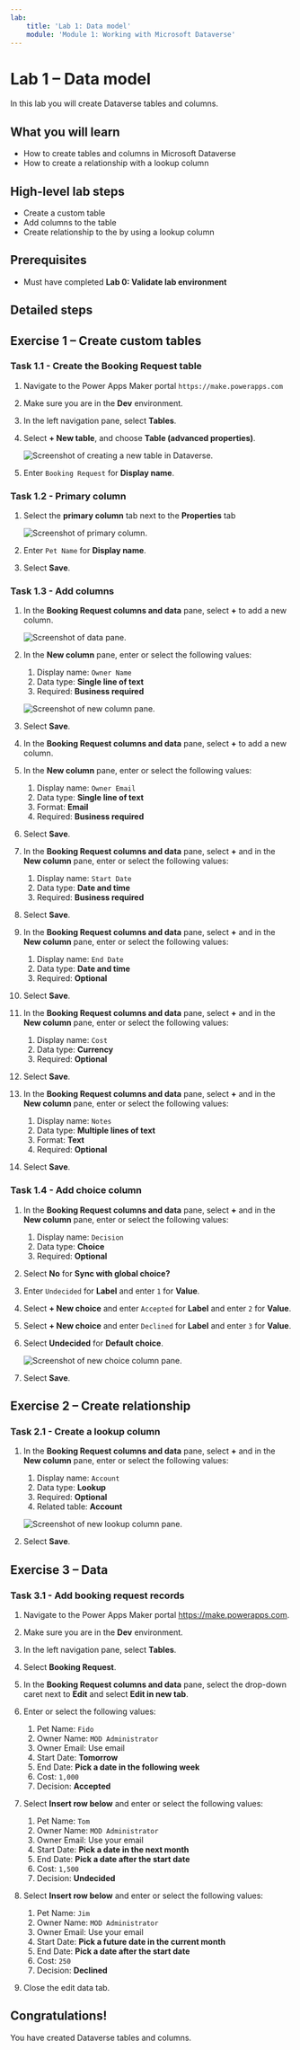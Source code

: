 ```yaml
---
lab:
    title: 'Lab 1: Data model'
    module: 'Module 1: Working with Microsoft Dataverse'
---
```


# Lab 1 – Data model

In this lab you will create Dataverse tables and columns.

## What you will learn

- How to create tables and columns in Microsoft Dataverse
- How to create a relationship with a lookup column

## High-level lab steps

- Create a custom table
- Add columns to the table
- Create relationship to the by using a lookup column
  
## Prerequisites

- Must have completed **Lab 0: Validate lab environment**

## Detailed steps

## Exercise 1 – Create custom tables

### Task 1.1 - Create the Booking Request table

1. Navigate to the Power Apps Maker portal `https://make.powerapps.com`

1. Make sure you are in the **Dev** environment.

1. In the left navigation pane, select **Tables**.

1. Select **+ New table**, and choose **Table (advanced properties)**.

    ![Screenshot of creating a new table in Dataverse.](../Media/create-new-table-dataverse.png)
    
1. Enter `Booking Request` for **Display name**.

### Task 1.2 - Primary column

1. Select the **primary column** tab next to the **Properties** tab

    ![Screenshot of primary column.](../Media/primary-column.png)

1. Enter `Pet Name` for **Display name**.

1. Select **Save**.

### Task 1.3 - Add columns

1. In the **Booking Request columns and data** pane, select **+** to add a new column.

    ![Screenshot of data pane.](../Media/data-pane.png)

1. In the **New column** pane, enter or select the following values:

   1. Display name: `Owner Name`
   1. Data type: **Single line of text**
   1. Required: **Business required**

    ![Screenshot of new column pane.](../Media/new-column-pane.png)

1. Select **Save**.

1. In the **Booking Request columns and data** pane, select **+** to add a new column.

1. In the **New column** pane, enter or select the following values:

   1. Display name: `Owner Email`
   1. Data type: **Single line of text**
   1. Format: **Email**
   1. Required: **Business required**

1. Select **Save**.

1. In the **Booking Request columns and data** pane, select **+** and in the **New column** pane, enter or select the following values:

   1. Display name: `Start Date`
   1. Data type: **Date and time**
   1. Required: **Business required**

1. Select **Save**.

1. In the **Booking Request columns and data** pane, select **+** and in the **New column** pane, enter or select the following values:

   1. Display name: `End Date`
   1. Data type: **Date and time**
   1. Required: **Optional**

1. Select **Save**.

1. In the **Booking Request columns and data** pane, select **+** and in the **New column** pane, enter or select the following values:

   1. Display name: `Cost`
   1. Data type: **Currency**
   1. Required: **Optional**

1. Select **Save**.

1. In the **Booking Request columns and data** pane, select **+** and in the **New column** pane, enter or select the following values:

   1. Display name: `Notes`
   1. Data type: **Multiple lines of text**
   1. Format: **Text**
   1. Required: **Optional**

1. Select **Save**.

### Task 1.4 - Add choice column

1. In the **Booking Request columns and data** pane, select **+** and in the **New column** pane, enter or select the following values:

   1. Display name: `Decision`
   1. Data type: **Choice**
   1. Required: **Optional**

1. Select **No** for **Sync with global choice?**

1. Enter `Undecided` for **Label** and enter `1` for **Value**.

1. Select **+ New choice** and enter `Accepted` for **Label** and enter `2` for **Value**.

1. Select **+ New choice** and enter `Declined` for **Label** and enter `3` for **Value**.

1. Select **Undecided** for **Default choice**.

    ![Screenshot of new choice column pane.](../Media/new-local-choice.png)

1. Select **Save**.

## Exercise 2 – Create relationship

### Task 2.1 - Create a lookup column

1. In the **Booking Request columns and data** pane, select **+** and in the **New column** pane, enter or select the following values:

   1. Display name: `Account`
   1. Data type: **Lookup**
   1. Required: **Optional**
   1. Related table: **Account**

    ![Screenshot of new lookup column pane.](../Media/new-lookup.png)

1. Select **Save**.


## Exercise 3 – Data

### Task 3.1 - Add booking request records

1. Navigate to the Power Apps Maker portal <https://make.powerapps.com>.

1. Make sure you are in the **Dev** environment.

1. In the left navigation pane, select **Tables**.

1. Select **Booking Request**.

1. In the **Booking Request columns and data** pane, select the drop-down caret next to **Edit** and select **Edit in new tab**.

1. Enter or select the following values:

   1. Pet Name: `Fido`
   1. Owner Name: `MOD Administrator`
   1. Owner Email: Use email
   1. Start Date: **Tomorrow**
   1. End Date: **Pick a date in the following week**
   1. Cost: `1,000`
   1. Decision: **Accepted**

1. Select **Insert row below** and enter or select the following values:

   1. Pet Name: `Tom`
   1. Owner Name: `MOD Administrator`
   1. Owner Email: Use your email
   1. Start Date: **Pick a date in the next month**
   1. End Date: **Pick a date after the start date**
   1. Cost: `1,500`
   1. Decision: **Undecided**

1. Select **Insert row below** and enter or select the following values:

   1. Pet Name: `Jim`
   1. Owner Name: `MOD Administrator`
   1. Owner Email: Use your email
   1. Start Date: **Pick a future date in the current month**
   1. End Date: **Pick a date after the start date**
   1. Cost: `250`
   1. Decision: **Declined**

1. Close the edit data tab.

## Congratulations!

You have created Dataverse tables and columns.